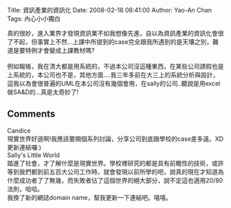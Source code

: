Title: 資訊產業的資訊化
Date: 2008-02-18 08:41:00
Author: Yao-An Chan
Tags: 內心小小獨白


<div class='post'>
真的很妙，進入業界才發現資訊業不如我想像先進，自以為資訊產業的資訊化會很了不起，但事實上不然...上課中所提到的case完全跟我所遇到的是天壤之別，難道是要特例才會變成上課教材嗎?<br /><br />例如報帳，我在清大都是用系統的，不過本公司沒這種東西，在某些公司請假也是上系統的，本公司也不是，其他方面....我三年多前在大三上的系統分析與設計，這我以為會很普遍的UML在本公司沒有幾個會用，在sally的公司..聽說是用excel做SA&D的...真是太奇妙了!</div>
<h2>Comments</h2>
<div class='comments'>
<div class='comment'>
<div class='author'>Candice</div>
<div class='content'>
現實世界好遜啊!我應該要開個系列討論，分享公司到底跟學校的case差多遠。XD<BR/>更新連結囉:)</div>
</div>
<div class='comment'>
<div class='author'>Sally's Little World</div>
<div class='content'>
踏進了社會，才了解什麼是現實世界。學校裡研究的都是具有前瞻性的技術，或許等到我們都到前五百大公司工作時，就會發現以前所學的吧，說真的現在才知道為什麼成功者了了無幾，而失敗者佔了這個世界的絕大部分，說不定這也適用20/80法則，哈哈。<BR/>我換了新的網誌domain name，幫我更新一下連結吧。嘻嘻。</div>
</div>
</div>
